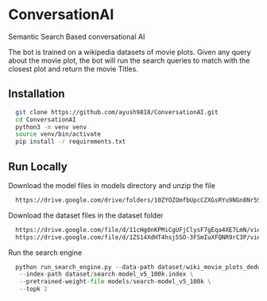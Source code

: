 
# ConversationAI
Semantic Search Based conversational AI 

The bot is trained on a wikipedia datasets of movie plots. Given any query about the movie plot, the bot will run the search queries to match with the closest plot and return the movie Titles.

## Installation

```bash
  git clone https://github.com/ayush9818/ConversationAI.git
  cd ConversationAI
  python3 -m venv venv 
  source venv/bin/activate
  pip install -r requirements.txt
```


    
## Run Locally

Download the model files in models directory and unzip the file

```bash
  https://drive.google.com/drive/folders/10ZYOZOmfbUpcCZXGsRYu9NGn8Nr5SvGI?usp=share_link
```

Download the dataset files in the dataset folder

```bash
  https://drive.google.com/file/d/11cHg0nKPMiCgUFjClysF7gEqa4XE7LmN/view?usp=share_link
  https://drive.google.com/file/d/1ZS14XdHT4hsj5SO-3FSmIuXFQNR9rC3P/view?usp=share_link

```

Run the search engine 
```python
  python run_search_engine.py --data-path dataset/wiki_movie_plots_deduped.csv \
   --index-path dataset/search-model_v5_100k.index \
   --pretrained-weight-file models/search-model_v5_100k \
   --topk 2
```


